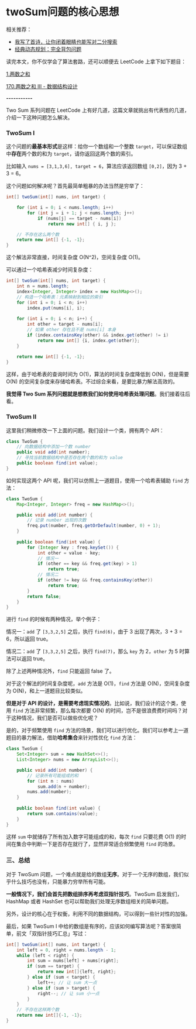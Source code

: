 # twoSum问题的核心思想




相关推荐：
  * [我写了首诗，让你闭着眼睛也能写对二分搜索](https://labuladong.gitbook.io/algo)
  * [经典动态规划：完全背包问题](https://labuladong.gitbook.io/algo)

读完本文，你不仅学会了算法套路，还可以顺便去 LeetCode 上拿下如下题目：

[1.两数之和](https://leetcode-cn.com/problems/two-sum)

[170.两数之和 III - 数据结构设计](https://leetcode-cn.com/problems/two-sum-iii-data-structure-design)

**-----------**

Two Sum 系列问题在 LeetCode 上有好几道，这篇文章就挑出有代表性的几道，介绍一下这种问题怎么解决。

### TwoSum I

这个问题的**最基本形式**是这样：给你一个数组和一个整数 `target`，可以保证数组中**存在**两个数的和为 `target`，请你返回这两个数的索引。

比如输入 `nums = [3,1,3,6], target = 6`，算法应该返回数组 `[0,2]`，因为 3 + 3 = 6。

这个问题如何解决呢？首先最简单粗暴的办法当然是穷举了：

```java
int[] twoSum(int[] nums, int target) {

    for (int i = 0; i < nums.length; i++) 
        for (int j = i + 1; j < nums.length; j++) 
            if (nums[j] == target - nums[i]) 
                return new int[] { i, j };

    // 不存在这么两个数
    return new int[] {-1, -1};
}
```

这个解法非常直接，时间复杂度 O(N^2)，空间复杂度 O(1)。

可以通过一个哈希表减少时间复杂度：

```java
int[] twoSum(int[] nums, int target) {
    int n = nums.length;
    index<Integer, Integer> index = new HashMap<>();
    // 构造一个哈希表：元素映射到相应的索引
    for (int i = 0; i < n; i++)
        index.put(nums[i], i);
    
    for (int i = 0; i < n; i++) {
        int other = target - nums[i];
        // 如果 other 存在且不是 nums[i] 本身
        if (index.containsKey(other) && index.get(other) != i)
            return new int[] {i, index.get(other)};
    }
    
    return new int[] {-1, -1};
}
```

这样，由于哈希表的查询时间为 O(1)，算法的时间复杂度降低到 O(N)，但是需要 O(N) 的空间复杂度来存储哈希表。不过综合来看，是要比暴力解法高效的。

**我觉得 Two Sum 系列问题就是想教我们如何使用哈希表处理问题**。我们接着往后看。

### TwoSum II

这里我们稍微修改一下上面的问题。我们设计一个类，拥有两个 API：

```java
class TwoSum {
    // 向数据结构中添加一个数 number
    public void add(int number);
    // 寻找当前数据结构中是否存在两个数的和为 value
    public boolean find(int value);
}
```

如何实现这两个 API 呢，我们可以仿照上一道题目，使用一个哈希表辅助 `find` 方法：

```java
class TwoSum {
    Map<Integer, Integer> freq = new HashMap<>();

    public void add(int number) {
        // 记录 number 出现的次数
        freq.put(number, freq.getOrDefault(number, 0) + 1);
    }
    
    public boolean find(int value) {
        for (Integer key : freq.keySet()) {
            int other = value - key;
            // 情况一
            if (other == key && freq.get(key) > 1)
                return true;
            // 情况二
            if (other != key && freq.containsKey(other))
                return true;
        }
        return false;
    }
}
```

进行 `find` 的时候有两种情况，举个例子：

情况一：`add` 了 `[3,3,2,5]` 之后，执行 `find(6)`，由于 3 出现了两次，3 + 3 = 6，所以返回 true。

情况二：`add` 了 `[3,3,2,5]` 之后，执行 `find(7)`，那么 `key` 为 2，`other` 为 5 时算法可以返回 true。

除了上述两种情况外，`find` 只能返回 false 了。

对于这个解法的时间复杂度呢，`add` 方法是 O(1)，`find` 方法是 O(N)，空间复杂度为 O(N)，和上一道题目比较类似。

**但是对于 API 的设计，是需要考虑现实情况的**。比如说，我们设计的这个类，使用 `find` 方法非常频繁，那么每次都要 O(N) 的时间，岂不是很浪费费时间吗？对于这种情况，我们是否可以做些优化呢？

是的，对于频繁使用 `find` 方法的场景，我们可以进行优化。我们可以参考上一道题目的暴力解法，借助**哈希集合**来针对性优化 `find` 方法：

```java
class TwoSum {
    Set<Integer> sum = new HashSet<>();
    List<Integer> nums = new ArrayList<>();

    public void add(int number) {
        // 记录所有可能组成的和
        for (int n : nums)
            sum.add(n + number);
        nums.add(number);
    }
    
    public boolean find(int value) {
        return sum.contains(value);
    }
}
```

这样 `sum` 中就储存了所有加入数字可能组成的和，每次 `find` 只要花费 O(1) 的时间在集合中判断一下是否存在就行了，显然非常适合频繁使用 `find` 的场景。

### 三、总结

对于 TwoSum 问题，一个难点就是给的数组**无序**。对于一个无序的数组，我们似乎什么技巧也没有，只能暴力穷举所有可能。

**一般情况下，我们会首先把数组排序再考虑双指针技巧**。TwoSum 启发我们，HashMap 或者 HashSet 也可以帮助我们处理无序数组相关的简单问题。

另外，设计的核心在于权衡，利用不同的数据结构，可以得到一些针对性的加强。

最后，如果 TwoSum I 中给的数组是有序的，应该如何编写算法呢？答案很简单，前文「双指针技巧汇总」写过：

```java
int[] twoSum(int[] nums, int target) {
    int left = 0, right = nums.length - 1;
    while (left < right) {
        int sum = nums[left] + nums[right];
        if (sum == target) {
            return new int[]{left, right};
        } else if (sum < target) {
            left++; // 让 sum 大一点
        } else if (sum > target) {
            right--; // 让 sum 小一点
        }
    }
    // 不存在这样两个数
    return new int[]{-1, -1};
}
```



